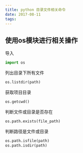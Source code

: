 ```yaml
---
title: python 目录文件相关命令
date: 2017-08-11
tags:
---
```


## 使用os模块进行相关操作
导入
```python
import os
```
列出目录下所有文件
```python
os.listdir(path)
```
获取项目目录
```python
os.getcwd()
```
判断文件或目录是否存在
```python
os.path.exists(file_path)
```
判断路径是文件或目录
```python
os.path.isfile(path)
os.path.isdir(path)
```

